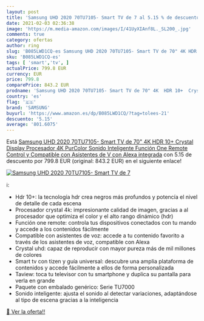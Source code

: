 ```yaml
---
layout: post
title: 'Samsung UHD 2020 70TU7105- Smart TV de 7 al 5.15 % de descuento'
date: 2021-02-03 02:36:38
image: 'https://m.media-amazon.com/images/I/41UyXIAnf8L._SL200_.jpg'
comments: true
category: ofertas
author: ring
slug: 'B085LWD1CQ-es Samsung UHD 2020 70TU7105- Smart TV de 70" 4K HDR 10+...'
sku: 'B085LWD1CQ-es'
tags: [ 'smart','tv', ]
actualPrice: 799.8 EUR
currency: EUR
price: 799.8
comparePrice: 843.2 EUR
prodname: 'Samsung UHD 2020 70TU7105- Smart TV de 70" 4K  HDR 10+  Crystal Display  Procesador 4K  PurColor  Sonido Inteligente  Función One Remote Control y Compatible con Asistentes de V  con Alexa integrada'
country: 'es'
flag: '🇪🇸'
brand: 'SAMSUNG'
buyurl: 'https://www.amazon.es/dp/B085LWD1CQ/?tag=tolees-21'
descuento: '5.15'
average: '801.6075'
---
```


Está [Samsung UHD 2020 70TU7105- Smart TV de 70" 4K  HDR 10+  Crystal Display  Procesador 4K  PurColor  Sonido Inteligente  Función One Remote Control y Compatible con Asistentes de V  con Alexa integrada](https://www.amazon.es/dp/B085LWD1CQ/?tag=tolees-21) con 5.15 de descuento por 799.8 EUR (original: 843.2 EUR) en el siguiente enlace!

[![Samsung UHD 2020 70TU7105- Smart TV de 7](https://m.media-amazon.com/images/I/41UyXIAnf8L._SL200_.jpg)](https://www.amazon.es/dp/B085LWD1CQ/?tag=tolees-21)

ℹ️:

- Hdr 10+: la tecnología hdr crea negros más profundos y potencía el nivel de detalle de cada escena
- Procesador crystal 4k: impresionante calidad de imagen, gracias a al procesador que optimiza el color y el alto rango dinámico (hdr)
- Función one remote: controla tus dispositivos conectados con tu mando y accede a los contenidos fácilmente
- Compatible con asistentes de voz: accede a tu contenido favorito a través de los asistentes de voz, compatible con Alexa
- Crystal uhd: capaz de reproducir con mayor pureza más de mil millones de colores
- Smart tv con tizen y guía universal: descubre una amplia plataforma de contenidos y accede fácilmente a ellos de forma personalizada
- Taview: toca tu televisor con tu smartphone y duplica su pantalla para verla en grande
- Paquete con embalado genérico: Serie TU7000
- Sonido inteligente: ajusta el sonido al detectar variaciones, adaptándose al tipo de escena gracias a la inteligencia

[🛒 Ver la oferta!!](https://www.amazon.es/dp/B085LWD1CQ/?tag=tolees-21)
